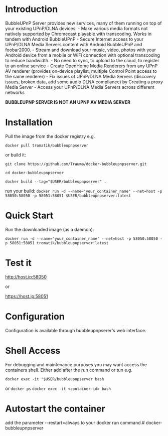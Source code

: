 # Introduction

BubbleUPnP Server provides new services, many of them running on top of your existing UPnP/DLNA devices:
	- Make various media formats not natively supported by Chromecast playable with transcoding. Works in tandem with Android BubbleUPnP
	- Secure Internet access to your UPnP/DLNA Media Servers content with Android BubbleUPnP and foobar2000.
	- Stream and download your music, video, photos with your Android device from a mobile or WiFi connection with optional transcoding to reduce bandwidth.
	- No need to sync, to upload to the cloud, to register to an online service
	- Create OpenHome Media Renderers from any UPnP AV renderer (provides on-device playlist, multiple Control Point access to the same renderer)
	- Fix issues of UPnP/DLNA Media Servers (discovery issues, broken data, add some audio DLNA compliance) by Creating a proxy Media Server
	- Access your UPnP/DLNA Media Servers across different networks

**BUBBLEUPNP SERVER IS NOT AN UPNP AV MEDIA SERVER**

# Installation

Pull the image from the docker registry e.g.

```docker pull tromatik/bubbleupnpserver```

or build it:  

```git clone https://github.com/Trauma/docker-bubbleupnpserver.git```

```cd docker-bubbleupnpserver```

```docker build --tag="$USER/bubbleupnpserver" .```

run your build:
```docker run -d --name="your_container_name" --net=host -p 58050:58050 -p 58051:58051 $USER/bubbleupnpserver:latest```

# Quick Start

Run the downloaded image (as a daemon):

```docker run -d --name='your_container_name' --net=host -p 58050:58050 -p 58051:58051 tromatik/bubbleupnpserver:latest```

# Test it 

http://host.ip:58050

or

https://host.ip:58051

# Configuration

Configuration is available through bubbleupnpserer's web interface.

# Shell Access


For debugging and maintenance purposes you may want access the containers shell. Either add after the run command or tun e.g.

```docker exec -it "$USER/bubbleupnpserver bash  ```

or
```docker ps```
```docker exec -it <container-id> bash   ```

# Autostart the container

add the parameter --restart=always to your docker run command.# docker-bubbleupnpserver
